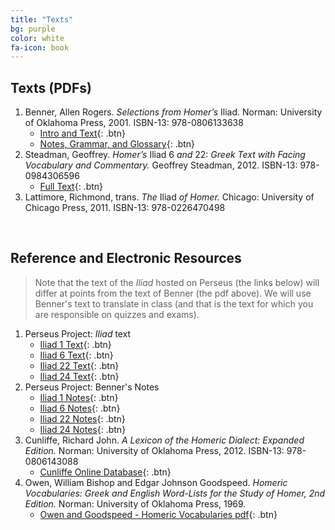 ```yaml
---
title: "Texts"
bg: purple
color: white
fa-icon: book
---
```


## Texts (PDFs)
1. Benner, Allen Rogers. *Selections from Homer’s* Iliad. Norman: University of Oklahoma Press, 2001. ISBN-13: 978-0806133638
    * [Intro and Text](https://dlibatique.github.io/files/texts/benner-1-introandtext.pdf "Benner - Intro and Text"){: .btn}
    * [Notes, Grammar, and Glossary](https://dlibatique.github.io/files/texts/benner-2-notes.pdf "Benner - Notes, Grammar, and Glossary"){: .btn}  
2. Steadman, Geoffrey. *Homer’s* Iliad 6 *and* 22: *Greek Text with Facing Vocabulary and Commentary.* Geoffrey Steadman, 2012. ISBN-13: 978-0984306596
    * [Full Text](https://dlibatique.github.io/files/texts/steadman-6and22.pdf "Steadman - Full Text"){: .btn}  
3. Lattimore, Richmond, trans. *The* Iliad *of Homer.* Chicago: University of Chicago Press, 2011. ISBN-13: 978-0226470498
<br />

## Reference and Electronic Resources
> Note that the text of the *Iliad* hosted on Perseus (the links below) will differ at points from the text of Benner (the pdf above). We will use Benner's text to translate in class (and that is the text for which you are responsible on quizzes and exams).

1. Perseus Project: *Iliad* text
    * [Iliad 1 Text](http://www.perseus.tufts.edu/hopper/text?doc=Perseus%3atext%3a1999.01.0133 "Iliad 1"){: .btn}
    * [Iliad 6 Text](http://www.perseus.tufts.edu/hopper/text?doc=Perseus%3Atext%3A1999.01.0133%3Abook%3D6%3Acard%3D1 "Iliad 6"){: .btn}
    * [Iliad 22 Text](http://www.perseus.tufts.edu/hopper/text?doc=Perseus%3Atext%3A1999.01.0133%3Abook%3D22%3Acard%3D1 "Iliad 22"){: .btn}
    * [Iliad 24 Text](http://www.perseus.tufts.edu/hopper/text?doc=Perseus%3Atext%3A1999.01.0133%3Abook%3D24%3Acard%3D1 "Iliad 24"){: .btn}
2. Perseus Project: Benner's Notes
    * [Iliad 1 Notes](http://www.perseus.tufts.edu/hopper/text?doc=Perseus:text:1999.04.0083 "Iliad 1 Notes"){: .btn}
    * [Iliad 6 Notes](http://www.perseus.tufts.edu/hopper/text?doc=Perseus%3Atext%3A1999.04.0083%3Abook%3D6 "Iliad 6 Notes"){: .btn}
    * [Iliad 22 Notes](http://www.perseus.tufts.edu/hopper/text?doc=Perseus%3Atext%3A1999.04.0083%3Abook%3D22 "Iliad 22 Notes"){: .btn}
    * [Iliad 24 Notes](http://www.perseus.tufts.edu/hopper/text?doc=Perseus%3Atext%3A1999.04.0083%3Abook%3D24 "Iliad 24 Notes"){: .btn}
3. Cunliffe, Richard John. *A Lexicon of the Homeric Dialect: Expanded Edition.* Norman: University of Oklahoma Press, 2012. ISBN-13: 978-0806143088
    * [Cunliffe Online Database](http://stephanus.tlg.uci.edu/cunliffe/#eid=1&context=lsj "Cunliffe"){: .btn}
4. Owen, William Bishop and Edgar Johnson Goodspeed. *Homeric Vocabularies: Greek and English Word-Lists for the Study of Homer, 2nd Edition.* Norman: University of Oklahoma Press, 1969.
    * [Owen and Goodspeed - Homeric Vocabularies pdf](https://ia802700.us.archive.org/33/items/homericvocabula00goodgoog/homericvocabula00goodgoog.pdf "Owen and Goodspeed"){: .btn}